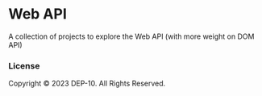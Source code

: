 # Web API

A collection of projects to explore the Web API (with more weight on DOM API)

### License
Copyright &copy; 2023 DEP-10. All Rights Reserved.
